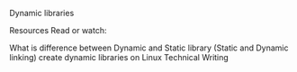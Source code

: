 Dynamic libraries

Resources
Read or watch:

What is difference between Dynamic and Static library (Static and Dynamic linking)
create dynamic libraries on Linux
Technical Writing
